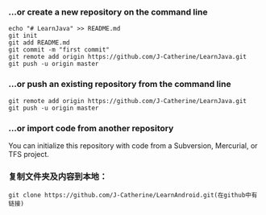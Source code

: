 ### …or create a new repository on the command line

```
echo "# LearnJava" >> README.md
git init
git add README.md
git commit -m "first commit"
git remote add origin https://github.com/J-Catherine/LearnJava.git
git push -u origin master

```

### …or push an existing repository from the command line

```
git remote add origin https://github.com/J-Catherine/LearnJava.git
git push -u origin master
```

### …or import code from another repository

You can initialize this repository with code from a Subversion, Mercurial, or TFS project.



### 复制文件夹及内容到本地：

```
git clone https://github.com/J-Catherine/LearnAndroid.git(在github中有链接)
```


